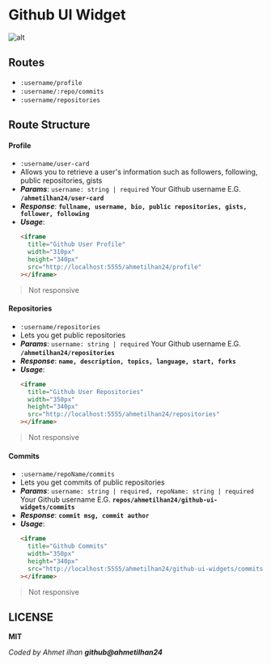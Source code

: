 # Github UI Widget
![alt](https://media-exp1.licdn.com/dms/image/C4D22AQE5cN_je8e50w/feedshare-shrink_2048_1536/0/1664564320669?e=1667433600&v=beta&t=bfdRYkJ2XOH271_zpUm60B3XObKqgrqBNQZ8uSSJ5W0)
## Routes

- `:username/profile`
- `:username/:repo/commits`    
- `:username/repositories`

## Route Structure

#### Profile

- `:username/user-card`
- Allows you to retrieve a user's information such as followers, following, public repositories, gists
- **_Params_**: `username: string | required` Your Github username E.G. **`/ahmetilhan24/user-card`**
- **_Response_**:
  **`fullname, username, bio, public repositories, gists, follower, following`**
- **_Usage_**:
  ```html
  <iframe
    title="Github User Profile"
    width="310px"
    height="340px"
    src="http://localhost:5555/ahmetilhan24/profile"
  ></iframe>
  ```

> Not responsive

#### Repositories

- `:username/repositories`
- Lets you get public repositories
- **_Params_**: `username: string | required` Your Github username E.G. **`/ahmetilhan24/repositories`**
- **_Response_**:
  **`name, description, topics, language, start, forks`**
- **_Usage_**:
  ```html
  <iframe
    title="Github User Repositories"
    width="350px"
    height="340px"
    src="http://localhost:5555/ahmetilhan24/repositories"
  ></iframe>
  ```

> Not responsive

#### Commits

- `:username/repoName/commits`
- Lets you get commits of public repositories
- **_Params_**: `username: string | required, repoName: string | required` Your Github username E.G. **`repos/ahmetilhan24/github-ui-widgets/commits`**
- **_Response_**:
  **`commit msg, commit author`**
- **_Usage_**:
  ```html
  <iframe
    title="Github Commits"
    width="350px"
    height="340px"
    src="http://localhost:5555/ahmetilhan24/github-ui-widgets/commits"
  ></iframe>
  ```

> Not responsive

## LICENSE

**MIT**

_Coded by Ahmet ilhan **github@ahmetilhan24**_
